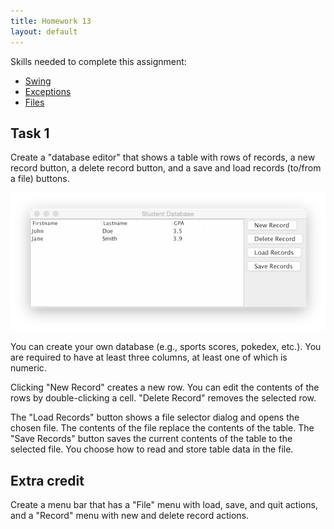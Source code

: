 ```yaml
---
title: Homework 13
layout: default
---
```


Skills needed to complete this assignment:

- [Swing](/lecture/swing.html)
- [Exceptions](/lecture/exceptions.html)
- [Files](/lecture/files.html)

## Task 1

Create a "database editor" that shows a table with rows of records, a new record button, a delete record button, and a save and load records (to/from a file) buttons.

![Database](/images/database-1.png)

You can create your own database (e.g., sports scores, pokedex, etc.). You are required to have at least three columns, at least one of which is numeric.

Clicking "New Record" creates a new row. You can edit the contents of the rows by double-clicking a cell. "Delete Record" removes the selected row.

The "Load Records" button shows a file selector dialog and opens the chosen file. The contents of the file replace the contents of the table. The "Save Records" button saves the current contents of the table to the selected file. You choose how to read and store table data in the file.

## Extra credit

Create a menu bar that has a "File" menu with load, save, and quit actions, and a "Record" menu with new and delete record actions.